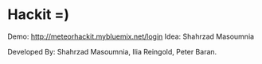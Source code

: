 # Hackit =)
Demo:
http://meteorhackit.mybluemix.net/login
Idea: Shahrzad Masoumnia

Developed By: Shahrzad Masoumnia, Ilia Reingold, Peter Baran. 

